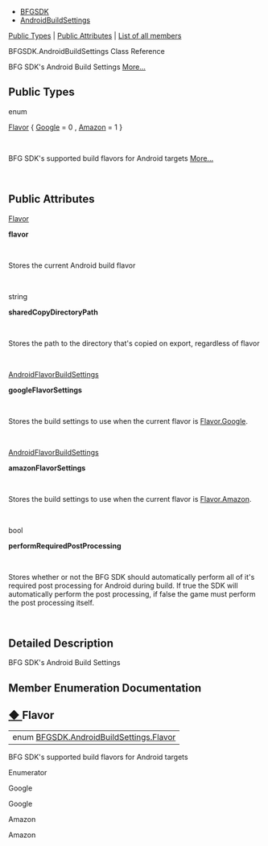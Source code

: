   - [BFGSDK](namespace_b_f_g_s_d_k.html)
  - [AndroidBuildSettings](class_b_f_g_s_d_k_1_1_android_build_settings.html)

[Public Types](#pub-types) | [Public Attributes](#pub-attribs) | [List
of all
members](class_b_f_g_s_d_k_1_1_android_build_settings-members.html)

BFGSDK.AndroidBuildSettings Class Reference

BFG SDK's Android Build Settings
[More...](class_b_f_g_s_d_k_1_1_android_build_settings.html#details)

##  Public Types

enum  

[Flavor](class_b_f_g_s_d_k_1_1_android_build_settings.html#af6efca103e5e27caf97004e756f4de84)
{
[Google](class_b_f_g_s_d_k_1_1_android_build_settings.html#af6efca103e5e27caf97004e756f4de84a8b36e9207c24c76e6719268e49201d94)
= 0 ,
[Amazon](class_b_f_g_s_d_k_1_1_android_build_settings.html#af6efca103e5e27caf97004e756f4de84ab3b3a6ac74ecbd56bcdbefa4799fb9df)
= 1 }

 

BFG SDK's supported build flavors for Android targets
[More...](class_b_f_g_s_d_k_1_1_android_build_settings.html#af6efca103e5e27caf97004e756f4de84)  

 

##  Public Attributes

[Flavor](class_b_f_g_s_d_k_1_1_android_build_settings.html#af6efca103e5e27caf97004e756f4de84) 

**flavor**

 

Stores the current Android build flavor  

 

string 

**sharedCopyDirectoryPath**

 

Stores the path to the directory that's copied on export, regardless of
flavor  

 

[AndroidFlavorBuildSettings](class_b_f_g_s_d_k_1_1_android_flavor_build_settings.html) 

**googleFlavorSettings**

 

Stores the build settings to use when the current flavor is
[Flavor.Google](class_b_f_g_s_d_k_1_1_android_build_settings.html#af6efca103e5e27caf97004e756f4de84a8b36e9207c24c76e6719268e49201d94 "Google").  

 

[AndroidFlavorBuildSettings](class_b_f_g_s_d_k_1_1_android_flavor_build_settings.html) 

**amazonFlavorSettings**

 

Stores the build settings to use when the current flavor is
[Flavor.Amazon](class_b_f_g_s_d_k_1_1_android_build_settings.html#af6efca103e5e27caf97004e756f4de84ab3b3a6ac74ecbd56bcdbefa4799fb9df "Amazon").  

 

bool 

**performRequiredPostProcessing**

 

Stores whether or not the BFG SDK should automatically perform all of
it's required post processing for Android during build. If true the SDK
will automatically perform the post processing, if false the game must
perform the post processing itself.  

 

## Detailed Description

BFG SDK's Android Build Settings

## Member Enumeration Documentation

## [◆ ](#af6efca103e5e27caf97004e756f4de84)Flavor

|                                                                                                                                |
| ------------------------------------------------------------------------------------------------------------------------------ |
| enum [BFGSDK.AndroidBuildSettings.Flavor](class_b_f_g_s_d_k_1_1_android_build_settings.html#af6efca103e5e27caf97004e756f4de84) |

BFG SDK's supported build flavors for Android targets

Enumerator

Google 

Google

Amazon 

Amazon
